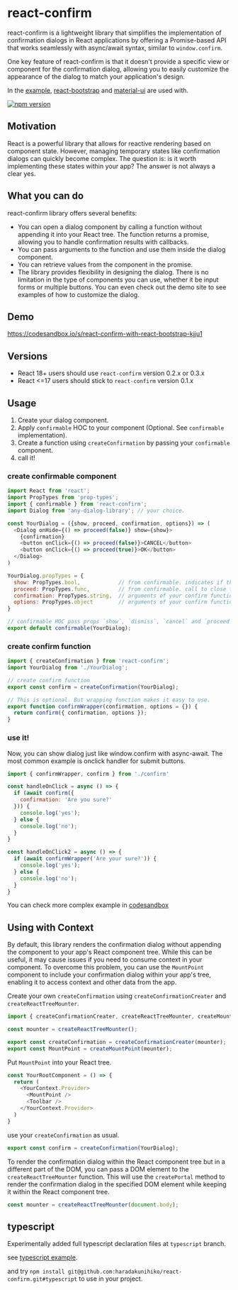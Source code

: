 # react-confirm
react-confirm is a lightweight library that simplifies the implementation of confirmation dialogs in React applications by offering a Promise-based API that works seamlessly with async/await syntax, similar to `window.confirm`.

One key feature of react-confirm is that it doesn't provide a specific view or component for the confirmation dialog, allowing you to easily customize the appearance of the dialog to match your application's design.

In the [example](https://github.com/haradakunihiko/react-confirm/tree/master/example), [react-bootstrap](https://react-bootstrap-v3.netlify.app/components/modal/) and [material-ui](http://www.material-ui.com/#/components/dialog) are used with.

[![npm version](https://badge.fury.io/js/react-confirm.svg)](https://badge.fury.io/js/react-confirm)

## Motivation
React is a powerful library that allows for reactive rendering based on component state. However, managing temporary states like confirmation dialogs can quickly become complex. The question is: is it worth implementing these states within your app? The answer is not always a clear yes.

## What you can do
react-confirm library offers several benefits:

- You can open a dialog component by calling a function without appending it into your React tree. The function returns a promise, allowing you to handle confirmation results with callbacks.
- You can pass arguments to the function and use them inside the dialog component.
- You can retrieve values from the component in the promise.
- The library provides flexibility in designing the dialog. There is no limitation in the type of components you can use, whether it be input forms or multiple buttons. You can even check out the demo site to see examples of how to customize the dialog.

## Demo
https://codesandbox.io/s/react-confirm-with-react-bootstrap-kjju1

## Versions

- React 18+ users should use `react-confirm` version 0.2.x or 0.3.x
- React <=17 users should stick to `react-confirm` version 0.1.x

## Usage
1. Create your dialog component.
2. Apply `confirmable` HOC to your component (Optional. See `confirmable` implementation).
3. Create a function using `createConfirmation` by passing your `confirmable` component.
4. call it!

### create confirmable component

```js
import React from 'react';
import PropTypes from 'prop-types';
import { confirmable } from 'react-confirm';
import Dialog from 'any-dialog-library'; // your choice.

const YourDialog = ({show, proceed, confirmation, options}) => (
  <Dialog onHide={() => proceed(false)} show={show}>
    {confirmation}
    <button onClick={() => proceed(false)}>CANCEL</button>
    <button onClick={() => proceed(true)}>OK</button>
  </Dialog>
)

YourDialog.propTypes = {
  show: PropTypes.bool,            // from confirmable. indicates if the dialog is shown or not.
  proceed: PropTypes.func,         // from confirmable. call to close the dialog with promise resolved.
  confirmation: PropTypes.string,  // arguments of your confirm function
  options: PropTypes.object        // arguments of your confirm function
}

// confirmable HOC pass props `show`, `dismiss`, `cancel` and `proceed` to your component.
export default confirmable(YourDialog);
```

### create confirm function
```js
import { createConfirmation } from 'react-confirm';
import YourDialog from './YourDialog';

// create confirm function
export const confirm = createConfirmation(YourDialog);

// This is optional. But wrapping function makes it easy to use.
export function confirmWrapper(confirmation, options = {}) {
  return confirm({ confirmation, options });
}
```

### use it!
Now, you can show dialog just like window.confirm with async-await. The most common example is onclick handler for submit buttons.
 
```js
import { confirmWrapper, confirm } from './confirm'

const handleOnClick = async () => {
  if (await confirm({
    confirmation: 'Are you sure?'
  })) {
    console.log('yes');
  } else {
    console.log('no');
  }
}

const handleOnClick2 = async () => {
  if (await confirmWrapper('Are your sure?')) {
    console.log('yes');
  } else {
    console.log('no');
  }
}

```

You can check more complex example in [codesandbox](https://codesandbox.io/s/react-confirm-with-react-bootstrap-kjju1)

## Using with Context
By default, this library renders the confirmation dialog without appending the component to your app's React component tree. While this can be useful, it may cause issues if you need to consume context in your component. To overcome this problem, you can use the `MountPoint` component to include your confirmation dialog within your app's tree, enabling it to access context and other data from the app.

Create your own `createConfirmation` using `createConfirmationCreater` and `createReactTreeMounter`.

```js
import { createConfirmationCreater, createReactTreeMounter, createMountPoint } from 'react-confirm';

const mounter = createReactTreeMounter(); 

export const createConfirmation = createConfirmationCreater(mounter);
export const MountPoint = createMountPoint(mounter);
```

Put `MountPoint` into your React tree.
```js
const YourRootComponent = () => {
  return (
    <YourContext.Provider>
      <MountPoint />
      <Toolbar />
    </YourContext.Provider>
  )
}
```

use your `createConfirmation` as usual.
```js
export const confirm = createConfirmation(YourDialog);
```

To render the confirmation dialog within the React component tree but in a different part of the DOM, you can pass a DOM element to the `createReactTreeMounter` function. This will use the `createPortal` method to render the confirmation dialog in the specified DOM element while keeping it within the React component tree.

```js
const mounter = createReactTreeMounter(document.body); 
```

## typescript

Experimentally added full typescript declaration files at `typescript` branch.

see [typescript example](https://github.com/haradakunihiko/react-confirm/tree/typescript/example/ts-react-bootstrap).

and try `npm install git@github.com:haradakunihiko/react-confirm.git#typescript` to use in your project.
